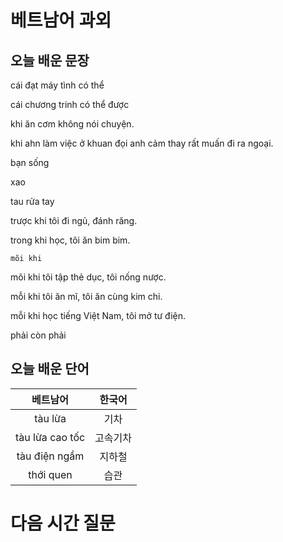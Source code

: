 # 베트남어 과외

## 오늘 배운 문장

cái đạt máy tình có thể 

cái chương trinh có thể  được

khi ăn cơm không nói chuyện.

khi ahn làm việc ở khuan đọi anh cảm thay rất muấn đi ra ngoại.

bạn sống 

xao

tau
rửa tay 

trược khi tôi đi ngủ, đánh răng.

trong khi học, tôi ăn bim bim.

`mõi khi `

mõi khi tôi tập thẻ dục, tôi nống nược.

mỗi khi tôi ăn mĩ, tôi ăn cùng kim chi.

mỗi khi học tiếng Việt Nam, tôi mở tư điện.

phải còn phải



## 오늘 배운 단어
| 베트남어 | 한국어 |
|:--:|:--:|
|tàu lừa|기차|
|tàu lừa cao tốc|고속기차|
|tàu điện ngầm|지하철|
|thới quen|습관|


# 다음 시간 질문